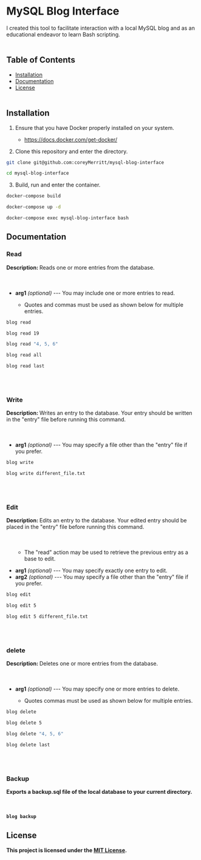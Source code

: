 <h1>MySQL Blog Interface</h1>

I created this tool to facilitate interaction with a local MySQL blog and as an educational endeavor to learn Bash scripting.
<br></br>
<h2>Table of Contents</h2>

- [Installation](#installation)
- [Documentation](#documentation)
- [License](#license)
<br></br>
<h2>Installation</h2>

1. Ensure that you have Docker properly installed on your system.
   - https://docs.docker.com/get-docker/

2. Clone this repository and enter the directory.

```bash
git clone git@github.com:coreyMerritt/mysql-blog-interface
```
```bash
cd mysql-blog-interface
```

3. Build, run and enter the container.
```bash
docker-compose build
```
```bash
docker-compose up -d
```
```bash
docker-compose exec mysql-blog-interface bash
```

<h2>Documentation</h2>

<h3>Read</h3>
<b><p style="margin-bottom: 50px;">Description: </b>Reads one or more entries from the database.</p>
<ul>
   <li><b>arg1</b> <i>(optional)</i> --- You may include one or more entries to read.</li>
      <ul>
         <li>Quotes and commas must be used as shown below for multiple entries.</li>  
      </ul>
</ul>

```bash
blog read
```
```bash 
blog read 19
```
```bash
blog read "4, 5, 6"
```
```bash
blog read all
```
```bash
blog read last
```
<br></br>
<h3>Write</h3>
<b><p style="margin-bottom: 50px;">Description: </b>Writes an entry to the database. Your entry should be written in the "entry" file before running this command.</p>
<ul>
   <li><b>arg1</b> <i>(optional)</i> --- You may specify a file other than the "entry" file if you prefer.</li>
</ul>

```bash
blog write
```
```bash
blog write different_file.txt
```
     
<br></br>
<h3>Edit</h3>
<b><p style="margin-bottom: 50px;">Description: </b>Edits an entry to the database. Your edited entry should be placed in the "entry" file before running this command.
<ul>
      <ul>
         <li>The "read" action may be used to retrieve the previous entry as a base to edit.</li></p>
      </ul>
   <li><b>arg1</b> <i>(optional)</i> --- You may specify exactly one entry to edit.</li>
   <li><b>arg2</b> <i>(optional)</i> --- You may specify a file other than the "entry" file if you prefer.</li>
</ul>

```bash
blog edit
```
```bash
blog edit 5
```
```bash
blog edit 5 different_file.txt
```
     
<br></br>
<h3>delete</h3>
<b><p style="margin-bottom: 50px;">Description: </b>Deletes one or more entries from the database.</p>
<ul>
   <li><b>arg1</b> <i>(optional)</i> --- You may specify one or more entries to delete.</li>
      <ul>
          <li>Quotes commas must be used as shown below for multiple entries.</li>  
      </ul>
</ul>

```bash
blog delete
```
```bash
blog delete 5
```
```bash
blog delete "4, 5, 6"
```
```bash
blog delete last
```

<br></br>
<h3>Backup</h3>
<b><p style="margin-bottom: 50px;">Exports a backup.sql file of the local database to your current directory.</p>


```bash
blog backup
```

## License

This project is licensed under the [MIT License](LICENSE).
